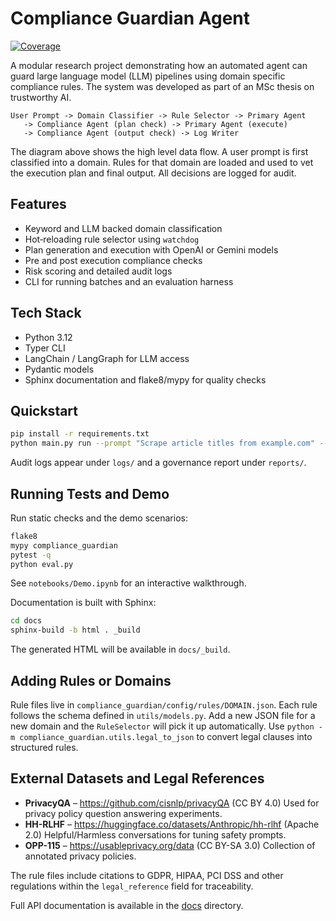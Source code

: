 # Compliance Guardian Agent

[![Coverage](https://img.shields.io/badge/coverage-80%25-green.svg)](docs/index.html)

A modular research project demonstrating how an automated agent can guard
large language model (LLM) pipelines using domain specific compliance rules.
The system was developed as part of an MSc thesis on trustworthy AI.

```
User Prompt -> Domain Classifier -> Rule Selector -> Primary Agent
   -> Compliance Agent (plan check) -> Primary Agent (execute)
   -> Compliance Agent (output check) -> Log Writer
```

The diagram above shows the high level data flow. A user prompt is first
classified into a domain. Rules for that domain are loaded and used to vet the
execution plan and final output. All decisions are logged for audit.

## Features

- Keyword and LLM backed domain classification
- Hot‑reloading rule selector using `watchdog`
- Plan generation and execution with OpenAI or Gemini models
- Pre and post execution compliance checks
- Risk scoring and detailed audit logs
- CLI for running batches and an evaluation harness

## Tech Stack

- Python 3.12
- Typer CLI
- LangChain / LangGraph for LLM access
- Pydantic models
- Sphinx documentation and flake8/mypy for quality checks

## Quickstart

```bash
pip install -r requirements.txt
python main.py run --prompt "Scrape article titles from example.com" --session-id demo
```

Audit logs appear under `logs/` and a governance report under `reports/`.

## Running Tests and Demo

Run static checks and the demo scenarios:

```bash
flake8
mypy compliance_guardian
pytest -q
python eval.py
```

See `notebooks/Demo.ipynb` for an interactive walkthrough.

Documentation is built with Sphinx:

```bash
cd docs
sphinx-build -b html . _build
```

The generated HTML will be available in `docs/_build`.

## Adding Rules or Domains

Rule files live in `compliance_guardian/config/rules/DOMAIN.json`. Each rule
follows the schema defined in `utils/models.py`. Add a new JSON file for a new
domain and the `RuleSelector` will pick it up automatically. Use
`python -m compliance_guardian.utils.legal_to_json` to convert legal clauses
into structured rules.

## External Datasets and Legal References

- **PrivacyQA** – <https://github.com/cisnlp/privacyQA> (CC BY 4.0)
  Used for privacy policy question answering experiments.
- **HH-RLHF** – <https://huggingface.co/datasets/Anthropic/hh-rlhf> (Apache 2.0)
  Helpful/Harmless conversations for tuning safety prompts.
- **OPP-115** – <https://usableprivacy.org/data> (CC BY-SA 3.0)
  Collection of annotated privacy policies.

The rule files include citations to GDPR, HIPAA, PCI DSS and other regulations
within the `legal_reference` field for traceability.

Full API documentation is available in the [docs](docs/index.rst) directory.

